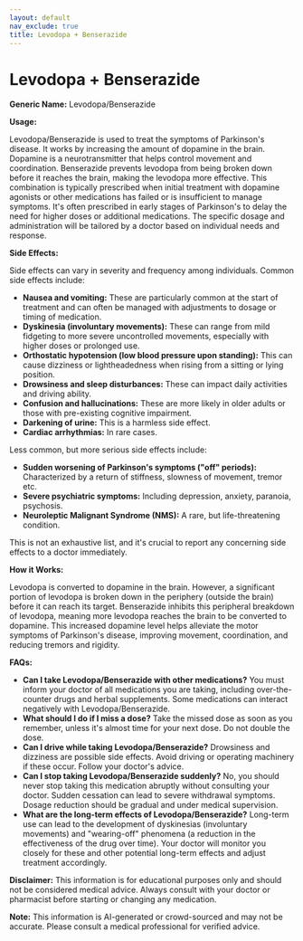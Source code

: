 ```yaml
---
layout: default
nav_exclude: true
title: Levodopa + Benserazide
---
```


# Levodopa + Benserazide

**Generic Name:** Levodopa/Benserazide

**Usage:**

Levodopa/Benserazide is used to treat the symptoms of Parkinson's disease.  It works by increasing the amount of dopamine in the brain. Dopamine is a neurotransmitter that helps control movement and coordination. Benserazide prevents levodopa from being broken down before it reaches the brain, making the levodopa more effective.  This combination is typically prescribed when initial treatment with dopamine agonists or other medications has failed or is insufficient to manage symptoms. It's often prescribed in early stages of Parkinson's to delay the need for higher doses or additional medications. The specific dosage and administration will be tailored by a doctor based on individual needs and response.


**Side Effects:**

Side effects can vary in severity and frequency among individuals. Common side effects include:

* **Nausea and vomiting:** These are particularly common at the start of treatment and can often be managed with adjustments to dosage or timing of medication.
* **Dyskinesia (involuntary movements):** These can range from mild fidgeting to more severe uncontrolled movements, especially with higher doses or prolonged use.
* **Orthostatic hypotension (low blood pressure upon standing):** This can cause dizziness or lightheadedness when rising from a sitting or lying position.
* **Drowsiness and sleep disturbances:**  These can impact daily activities and driving ability.
* **Confusion and hallucinations:** These are more likely in older adults or those with pre-existing cognitive impairment.
* **Darkening of urine:** This is a harmless side effect.
* **Cardiac arrhythmias:** In rare cases.


Less common, but more serious side effects include:

* **Sudden worsening of Parkinson's symptoms ("off" periods):** Characterized by a return of stiffness, slowness of movement, tremor etc.
* **Severe psychiatric symptoms:** Including depression, anxiety, paranoia, psychosis.
* **Neuroleptic Malignant Syndrome (NMS):** A rare, but life-threatening condition.


This is not an exhaustive list, and it's crucial to report any concerning side effects to a doctor immediately.


**How it Works:**

Levodopa is converted to dopamine in the brain.  However, a significant portion of levodopa is broken down in the periphery (outside the brain) before it can reach its target. Benserazide inhibits this peripheral breakdown of levodopa, meaning more levodopa reaches the brain to be converted to dopamine. This increased dopamine level helps alleviate the motor symptoms of Parkinson's disease, improving movement, coordination, and reducing tremors and rigidity.


**FAQs:**

* **Can I take Levodopa/Benserazide with other medications?**  You must inform your doctor of all medications you are taking, including over-the-counter drugs and herbal supplements.  Some medications can interact negatively with Levodopa/Benserazide.
* **What should I do if I miss a dose?** Take the missed dose as soon as you remember, unless it's almost time for your next dose.  Do not double the dose.
* **Can I drive while taking Levodopa/Benserazide?**  Drowsiness and dizziness are possible side effects. Avoid driving or operating machinery if these occur.  Follow your doctor's advice.
* **Can I stop taking Levodopa/Benserazide suddenly?** No, you should never stop taking this medication abruptly without consulting your doctor.  Sudden cessation can lead to severe withdrawal symptoms.  Dosage reduction should be gradual and under medical supervision.
* **What are the long-term effects of Levodopa/Benserazide?** Long-term use can lead to the development of dyskinesias (involuntary movements) and "wearing-off" phenomena (a reduction in the effectiveness of the drug over time).  Your doctor will monitor you closely for these and other potential long-term effects and adjust treatment accordingly.


**Disclaimer:** This information is for educational purposes only and should not be considered medical advice.  Always consult with your doctor or pharmacist before starting or changing any medication.


**Note:** This information is AI-generated or crowd-sourced and may not be accurate. Please consult a medical professional for verified advice.